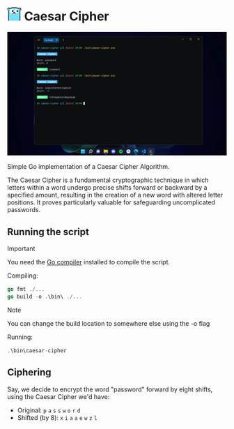 <h1><img src="./assets/gopher.png" width="32px"/> Caesar Cipher</h1>

<img src="./assets/ui.webp" width="720px" />

Simple Go implementation of a Caesar Cipher Algorithm.  

The Caesar Cipher is a fundamental cryptographic technique in which letters within a word undergo precise shifts forward or backward by a specified amount, resulting in the creation of a new word with altered letter positions. It proves particularly valuable for safeguarding uncomplicated passwords.

## Running the script
> [!IMPORTANT]
> You need the [Go compiler]("https://go.dev/dl/") installed to compile the script.  

Compiling:  
```go
go fmt ./...
go build -o .\bin\ ./...
```

> [!NOTE]  
> You can change the build location to somewhere else using the -o flag

Running:
```go
.\bin\caesar-cipher
```

## Ciphering

Say, we decide to encrypt the word "password" forward by eight shifts, using the Caesar Cipher we'd have:  
-  Original: `p` `a` `s` `s` `w` `o` `r` `d` 
- Shifted (by 8): `x` `i` `a` `a` `e` `w` `z` `l`

